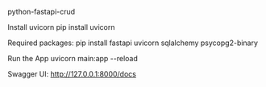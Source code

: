 python-fastapi-crud

Install uvicorn
pip install uvicorn

Required packages:
pip install fastapi uvicorn sqlalchemy psycopg2-binary

Run the App
uvicorn main:app --reload

Swagger UI:
http://127.0.0.1:8000/docs

